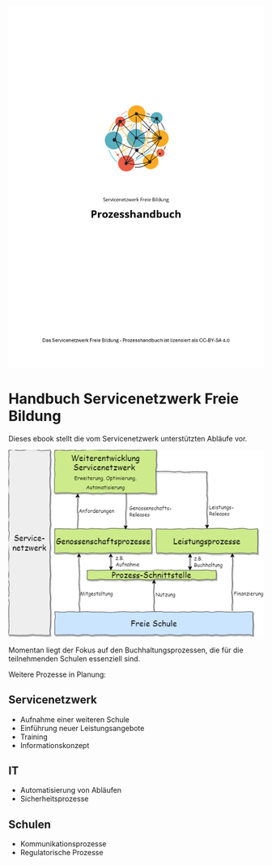 <img class="replacement-image" src="it/assets/titel.png"/>

# Handbuch Servicenetzwerk Freie Bildung

Dieses ebook stellt die vom Servicenetzwerk unterstützten Abläufe vor. 

![Gliederung der Services](gliederung.png)

Momentan liegt der Fokus auf den Buchhaltungsprozessen, die für die teilnehmenden Schulen essenziell sind.

Weitere Prozesse in Planung:

## Servicenetzwerk
* Aufnahme einer weiteren Schule
* Einführung neuer Leistungsangebote
* Training
* Informationskonzept

## IT
* Automatisierung von Abläufen
* Sicherheitsprozesse

## Schulen
* Kommunikationsprozesse
* Regulatorische Prozesse


